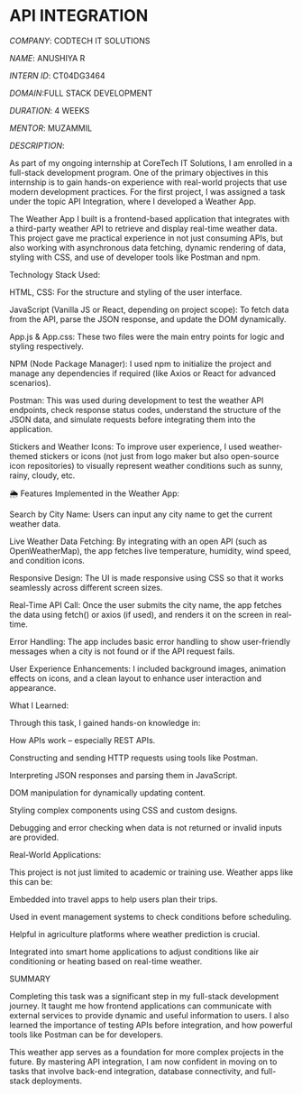 # API INTEGRATION

*COMPANY*: CODTECH IT SOLUTIONS

*NAME*: ANUSHIYA R

*INTERN ID*: CT04DG3464

*DOMAIN*:FULL STACK DEVELOPMENT

*DURATION*: 4 WEEKS

*MENTOR*: MUZAMMIL

*DESCRIPTION*:

As part of my ongoing internship at CoreTech IT Solutions, I am enrolled in a full-stack development program. One of the primary objectives in this internship is to gain hands-on experience with real-world projects that use modern development practices. For the first project, I was assigned a task under the topic API Integration, where I developed a Weather App.

The Weather App I built is a frontend-based application that integrates with a third-party weather API to retrieve and display real-time weather data. This project gave me practical experience in not just consuming APIs, but also working with asynchronous data fetching, dynamic rendering of data, styling with CSS, and use of developer tools like Postman and npm.



 Technology Stack Used:

 
HTML, CSS: For the structure and styling of the user interface.

JavaScript (Vanilla JS or React, depending on project scope): To fetch data from the API, parse the JSON response, and update the DOM dynamically.

App.js & App.css: These two files were the main entry points for logic and styling respectively.

NPM (Node Package Manager): I used npm to initialize the project and manage any dependencies if required (like Axios or React for advanced scenarios).

Postman: This was used during development to test the weather API endpoints, check response status codes, understand the structure of the JSON data, and simulate requests before integrating them into the application.

Stickers and Weather Icons: To improve user experience, I used weather-themed stickers or icons (not just from logo maker but also open-source icon repositories) to visually represent weather conditions such as sunny, rainy, cloudy, etc.



🌦 Features Implemented in the Weather App:




Search by City Name: Users can input any city name to get the current weather data.

Live Weather Data Fetching: By integrating with an open API (such as OpenWeatherMap), the app fetches live temperature, humidity, wind speed, and condition icons.

Responsive Design: The UI is made responsive using CSS so that it works seamlessly across different screen sizes.

Real-Time API Call: Once the user submits the city name, the app fetches the data using fetch() or axios (if used), and renders it on the screen in real-time.

Error Handling: The app includes basic error handling to show user-friendly messages when a city is not found or if the API request fails.

User Experience Enhancements: I included background images, animation effects on icons, and a clean layout to enhance user interaction and appearance.



 What I Learned:



Through this task, I gained hands-on knowledge in:

How APIs work – especially REST APIs.

Constructing and sending HTTP requests using tools like Postman.

Interpreting JSON responses and parsing them in JavaScript.

DOM manipulation for dynamically updating content.

Styling complex components using CSS and custom designs.

Debugging and error checking when data is not returned or invalid inputs are provided.



 Real-World Applications:

 
This project is not just limited to academic or training use. Weather apps like this can be:

Embedded into travel apps to help users plan their trips.

Used in event management systems to check conditions before scheduling.

Helpful in agriculture platforms where weather prediction is crucial.

Integrated into smart home applications to adjust conditions like air conditioning or heating based on real-time weather.




 SUMMARY 


 
Completing this task was a significant step in my full-stack development journey. It taught me how frontend applications can communicate with external services to provide dynamic and useful information to users. I also learned the importance of testing APIs before integration, and how powerful tools like Postman can be for developers.

This weather app serves as a foundation for more complex projects in the future. By mastering API integration, I am now confident in moving on to tasks that involve back-end integration, database connectivity, and full-stack deployments.
